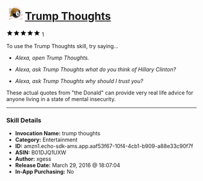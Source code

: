 # &nbsp;<img src="skill_icon" alt="Trump Thoughts icon" width="36"> [Trump Thoughts](http://alexa.amazon.com/#skills/amzn1.echo-sdk-ams.app.aaf53f67-10f4-4cb1-b909-a88e33c90f7f)
![5 stars](../../images/ic_star_black_18dp_1x.png)![5 stars](../../images/ic_star_black_18dp_1x.png)![5 stars](../../images/ic_star_black_18dp_1x.png)![5 stars](../../images/ic_star_black_18dp_1x.png)![5 stars](../../images/ic_star_black_18dp_1x.png) 1

To use the Trump Thoughts skill, try saying...

* *Alexa, open Trump Thoughts.*

* *Alexa, ask Trump Thoughts what do you think of Hillary Clinton?*

* *Alexa, ask Trump Thoughts why should I trust you?*

These actual quotes from "the Donald" can provide very real life advice for anyone living in a state of mental insecurity.

***

### Skill Details

* **Invocation Name:** trump thoughts
* **Category:** Entertainment
* **ID:** amzn1.echo-sdk-ams.app.aaf53f67-10f4-4cb1-b909-a88e33c90f7f
* **ASIN:** B01DJQ1UXW
* **Author:** xgess
* **Release Date:** March 29, 2016 @ 18:07:04
* **In-App Purchasing:** No
